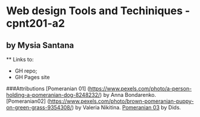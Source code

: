 #  Web design Tools and Techiniques - cpnt201-a2
## by Mysia Santana

** Links to:
* GH repo;
* GH Pages site



###Attributions 
[Pomeranian 01] (https://www.pexels.com/photo/a-person-holding-a-pomeranian-dog-8248232/) by Anna Bondarenko.
[Pomeranian02] (https://www.pexels.com/photo/brown-pomeranian-puppy-on-green-grass-9354308/) by Valeria Nikitina.
[Pomeranian 03](https://www.pexels.com/photo/photo-of-a-white-pomeranian-puppy-2694561/) by Dids.

